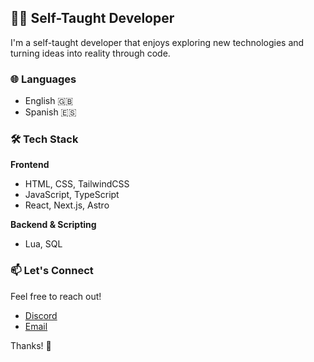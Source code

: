 ## 👩‍💻 Self-Taught Developer

I'm a self-taught developer that enjoys exploring new technologies and turning ideas into reality through code.

### 🌐 Languages
- English 🇬🇧  
- Spanish 🇪🇸

### 🛠️ Tech Stack

**Frontend**  
- HTML, CSS, TailwindCSS  
- JavaScript, TypeScript  
- React, Next.js, Astro

**Backend & Scripting**  
- Lua, SQL

### 📫 Let's Connect

Feel free to reach out!
- [Discord](https://discord.com/users/1335244024843472896)
- [Email](personal.r1fv@gmail.com)

Thanks! 🚀
